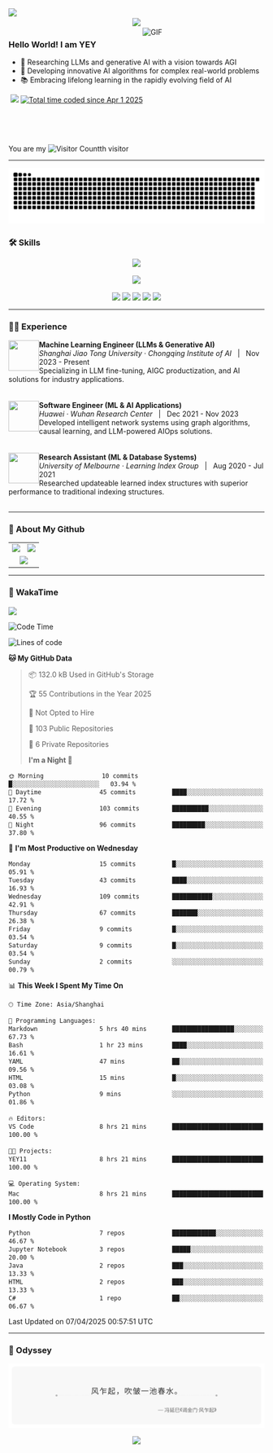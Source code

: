 <img src="http://andy-blog.oss-cn-beijing.aliyuncs.com/2025-04-01-Bottom_up.svg">

<div align="center">
  <!-- dynamic typing effect 动态打字效果 -->
  <div>
    <a href="https://yey.world/">
      <img src="https://readme-typing-svg.demolab.com?font=Fira+Code&pause=1250&width=520&lines=print(%22Hello%2C%20World%22);穿越逆境，抵达繁星。&center=true&size=27" />
    </a>
  </div>
</div>

<a href="https://cdn-images-1.medium.com/v2/resize:fit:720/0*41inHKnPhGb04HsO.gif">
  <img align="right"  alt="GIF" src="https://cdn-images-1.medium.com/v2/resize:fit:720/0*41inHKnPhGb04HsO.gif" width="240"/>
</a>

### Hello World! I am <b>YEY<a target="_blank" href="javascript:;"></a></b>

- 🧠 Researching LLMs and generative AI with a vision towards AGI
- 🔬 Developing innovative AI algorithms for complex real-world problems
- 📚 Embracing lifelong learning in the rapidly evolving field of AI

<p align="left">
<a href="https://yey.world">
    <img src="https://img.shields.io/badge/YEY Blog-94.7K_Views-E65A65.svg?logo=google-analytics&logoColor=white" alt="" title="YEY Blog" /></a>
<a href="https://github.com/YEY11"><img src="https://komarev.com/ghpvc/?username=YEY11&abbreviated=true&color=f59e0b" /></a>
<a href="https://wakatime.com/@8e1088c8-85c7-4b24-abde-dc6f9fd0a008"><img src="https://wakatime.com/badge/user/8e1088c8-85c7-4b24-abde-dc6f9fd0a008.svg" alt="Total time coded since Apr 1 2025" /></a>
</p>
<br/>
<br/>
<br/>

You are my ![Visitor Count](https://profile-counter.glitch.me/YEY11/count.svg)th visitor

---

<!-- GitHub 贪吃蛇动画 -->
<picture>
  <source
    media="(prefers-color-scheme: dark)"
    srcset="https://raw.githubusercontent.com/YEY11/YEY11/output/github-snake-dark.svg"
  />
  <source
    media="(prefers-color-scheme: light)"
    srcset="https://raw.githubusercontent.com/YEY11/YEY11/output/github-snake.svg"
  />
  <img
    alt="github contribution grid snake animation"
    src="https://raw.githubusercontent.com/YEY11/YEY11/output/github-snake.svg"
  />
</picture>

### 🛠️ Skills

<p align="center">
  <a href="https://skillicons.dev">
    <!-- 编程语言和框架 -->
    <img src="https://skillicons.dev/icons?i=python,java,r,matlab,pytorch,fastapi,mysql,git" />
  </a>
</p>
<p align="center">
  <a href="https://skillicons.dev">
    <!-- 工具、平台和基础设施 -->
    <img src="https://skillicons.dev/icons?i=docker,kubernetes,linux,nginx,bash,vim,vscode,markdown" />
  </a>
</p>

<!-- https://github.com/badges/shields -->
<p align="center">
<a href="https://github.com/YEY11"><img src="https://img.shields.io/badge/GitHub-YEY-8b5cf6?logo=github&logoColor=white" /></a>
<a href="https://yey.world"><img src="https://img.shields.io/badge/Blog-YEY_Blog-EC9E27?logo=bloglovin&logoColor=white" /></a>
<a href="https://www.linkedin.com/in/yey11/"><img src="https://img.shields.io/badge/LinkedIn-YEY-0B66C2?logo=inspire&logoColor=white" /></a>
<a href="https://yey11.github.io/YEY11/wechat.html" target="_blank"><img src="https://img.shields.io/badge/WeChat-YEY-02C161?logo=wechat&logoColor=white" /></a>
<a href="mailto:yangye0329@outlook.com"><img src="https://img.shields.io/badge/Email-yangye0329@outlook.com-f43f5e?logo=gmail&logoColor=white" /></a>
</p>

---

### 🧑‍💻 Experience

<div>
  <img align="left" width="60" height="60" src="http://andy-blog.oss-cn-beijing.aliyuncs.com/2025-04-01-SJTU_emblem.svg"/>
  <div>
    <strong>Machine Learning Engineer (LLMs & Generative AI)</strong><br/>
    <em>Shanghai Jiao Tong University · Chongqing Institute of AI</em> &nbsp;&nbsp;|&nbsp;&nbsp; Nov 2023 - Present<br/>
    Specializing in LLM fine-tuning, AIGC productization, and AI solutions for industry applications.
  </div>
</div>

<br clear="left"/>
<br/>

<div>
  <img align="left" width="60" height="60" src="http://andy-blog.oss-cn-beijing.aliyuncs.com/2025-04-01-192402.png"/>
  <div>
    <strong>Software Engineer (ML & AI Applications)</strong><br/>
    <em>Huawei · Wuhan Research Center</em> &nbsp;&nbsp;|&nbsp;&nbsp; Dec 2021 - Nov 2023<br/>
    Developed intelligent network systems using graph algorithms, causal learning, and LLM-powered AIOps solutions.
  </div>
</div>

<br clear="left"/>
<br/>

<div>
  <img align="left" width="60" height="60" src="http://andy-blog.oss-cn-beijing.aliyuncs.com/2025-04-02-The_University_of_Melbourne_Logo.png"/>
  <div>
    <strong>Research Assistant (ML & Database Systems)</strong><br/>
    <em>University of Melbourne · Learning Index Group</em> &nbsp;&nbsp;|&nbsp;&nbsp; Aug 2020 - Jul 2021<br/>
    Researched updateable learned index structures with superior performance to traditional indexing structures.
  </div>
</div>

<br clear="left"/>

---

### 👾 About My Github

<div align="center">
  <table style="width:100%;">
    <tr>
      <!-- 第一个图片 -->
      <td align="center">
        <img height='200' src="https://github-readme-stats.vercel.app/api?username=YEY11&show_icons=true" />
      </td>
      <!-- 第二个图片 -->
      <td align="center">
        <img height='200' src="https://github-readme-stats.vercel.app/api/top-langs/?username=YEY11&layout=compact" />
      </td>
    </tr>
    <!-- 第三个图片 -->
    <tr>
      <td colspan="2" align="center">
        <img height="220" src="https://github-readme-activity-graph.vercel.app/graph?username=YEY11&theme=github-compact&hide_border=true&area=true" />
      </td>
    </tr>
  </table>
</div>

---

### 🚀 WakaTime

<img align="center" src="https://github-readme-stats.vercel.app/api/wakatime?username=YEY11&theme=transparent&hide_border=true&layout=compact&langs_count=20&range=all_time"/>

<!--START_SECTION:waka-->

![Code Time](http://img.shields.io/badge/Code%20Time-8%20hrs%2021%20mins-blue)

![Lines of code](https://img.shields.io/badge/From%20Hello%20World%20I%27ve%20Written-2.6%20million%20lines%20of%20code-blue)

**🐱 My GitHub Data**

> 📦 132.0 kB Used in GitHub's Storage
>
> 🏆 55 Contributions in the Year 2025
>
> 🚫 Not Opted to Hire
>
> 📜 103 Public Repositories
>
> 🔑 6 Private Repositories
>
> **I'm a Night 🦉**

```text
🌞 Morning                10 commits          █░░░░░░░░░░░░░░░░░░░░░░░░   03.94 %
🌆 Daytime                45 commits          ████░░░░░░░░░░░░░░░░░░░░░   17.72 %
🌃 Evening                103 commits         ██████████░░░░░░░░░░░░░░░   40.55 %
🌙 Night                  96 commits          █████████░░░░░░░░░░░░░░░░   37.80 %
```

📅 **I'm Most Productive on Wednesday**

```text
Monday                   15 commits          █░░░░░░░░░░░░░░░░░░░░░░░░   05.91 %
Tuesday                  43 commits          ████░░░░░░░░░░░░░░░░░░░░░   16.93 %
Wednesday                109 commits         ███████████░░░░░░░░░░░░░░   42.91 %
Thursday                 67 commits          ███████░░░░░░░░░░░░░░░░░░   26.38 %
Friday                   9 commits           █░░░░░░░░░░░░░░░░░░░░░░░░   03.54 %
Saturday                 9 commits           █░░░░░░░░░░░░░░░░░░░░░░░░   03.54 %
Sunday                   2 commits           ░░░░░░░░░░░░░░░░░░░░░░░░░   00.79 %
```

📊 **This Week I Spent My Time On**

```text
🕑︎ Time Zone: Asia/Shanghai

💬 Programming Languages:
Markdown                 5 hrs 40 mins       █████████████████░░░░░░░░   67.73 %
Bash                     1 hr 23 mins        ████░░░░░░░░░░░░░░░░░░░░░   16.61 %
YAML                     47 mins             ██░░░░░░░░░░░░░░░░░░░░░░░   09.56 %
HTML                     15 mins             █░░░░░░░░░░░░░░░░░░░░░░░░   03.08 %
Python                   9 mins              ░░░░░░░░░░░░░░░░░░░░░░░░░   01.86 %

🔥 Editors:
VS Code                  8 hrs 21 mins       █████████████████████████   100.00 %

🐱‍💻 Projects:
YEY11                    8 hrs 21 mins       █████████████████████████   100.00 %

💻 Operating System:
Mac                      8 hrs 21 mins       █████████████████████████   100.00 %
```

**I Mostly Code in Python**

```text
Python                   7 repos             ████████████░░░░░░░░░░░░░   46.67 %
Jupyter Notebook         3 repos             █████░░░░░░░░░░░░░░░░░░░░   20.00 %
Java                     2 repos             ███░░░░░░░░░░░░░░░░░░░░░░   13.33 %
HTML                     2 repos             ███░░░░░░░░░░░░░░░░░░░░░░   13.33 %
C#                       1 repo              ██░░░░░░░░░░░░░░░░░░░░░░░   06.67 %
```

Last Updated on 07/04/2025 00:57:51 UTC

<!--END_SECTION:waka-->

---

### 🌙 Odyssey

<p align="center">
  <img src=".github/quote.svg">
</p>

<p align="center">
<img src="https://capsule-render.vercel.app/api?type=waving&color=timeGradient&height=200&&section=footer&text=THE%20END!&fontSize=90&fontAlign=50&fontAlignY=70&desc=Hope%20your%20program%20is%20bug-free!&descAlign=50&descSize=30&descAlignY=40&animation=twinkling">
</p>
